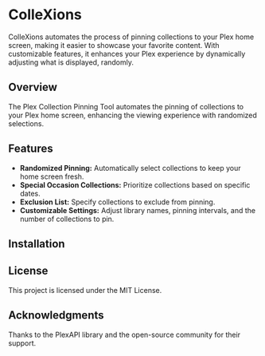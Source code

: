 # ColleXions
ColleXions automates the process of pinning collections to your Plex home screen, making it easier to showcase your favorite content. With customizable features, it enhances your Plex experience by dynamically adjusting what is displayed, randomly.

## Overview
The Plex Collection Pinning Tool automates the pinning of collections to your Plex home screen, enhancing the viewing experience with randomized selections.

## Features
- **Randomized Pinning:** Automatically select collections to keep your home screen fresh.
- **Special Occasion Collections:** Prioritize collections based on specific dates.
- **Exclusion List:** Specify collections to exclude from pinning.
- **Customizable Settings:** Adjust library names, pinning intervals, and the number of collections to pin.

## Installation

## License
This project is licensed under the MIT License.

## Acknowledgments
Thanks to the PlexAPI library and the open-source community for their support.
